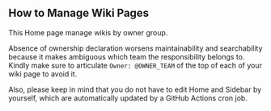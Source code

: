 ## How to Manage Wiki Pages

This Home page manage wikis by owner group.

Absence of ownership declaration worsens maintainability and searchability because it makes ambiguous which team the responsibility belongs to.  
Kindly make sure to articulate `Owner: @OWNER_TEAM` of the top of each of your wiki page to avoid it.

Also, please keep in mind that you do not have to edit Home and Sidebar by yourself, which are automatically updated by a GitHub Actions cron job.
